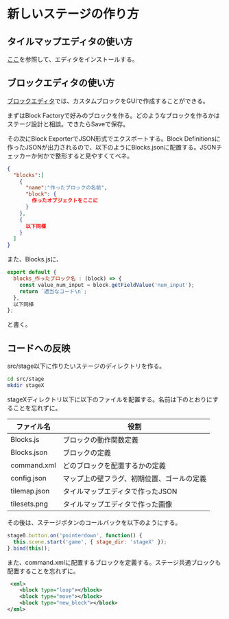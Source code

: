 # 新しいステージの作り方
## タイルマップエディタの使い方
[ここ]( https://www.mapeditor.org/ )を参照して、エディタをインストールする。

## ブロックエディタの使い方
[ブロックエディタ](https://blockly-demo.appspot.com/static/demos/blockfactory/index.html)では、カスタムブロックをGUIで作成することができる。

まずはBlock Factoryで好みのブロックを作る。どのようなブロックを作るかはステージ設計と相談。できたらSaveで保存。

その次にBlock ExporterでJSON形式でエクスポートする。Block Definitionsに作ったJSONが出力されるので、以下のようにBlocks.jsonに配置する。JSONチェッカーか何かで整形すると見やすくてベネ。

```json
{
  "blocks":[
    {
      "name":"作ったブロックの名前",
      "block": {
        作ったオブジェクトをここに
      }
    },
    {
      以下同様
    }
  ]
}
```

また、Blocks.jsに、

```javascript
export default {
  blocks_作ったブロック名 : (block) => {
    const value_num_input = block.getFieldValue('num_input');
    return `適当なコード\n`;
  },
  以下同様
};
```

と書く。

## コードへの反映
src/stage以下に作りたいステージのディレクトリを作る。

```sh
cd src/stage
mkdir stageX
```

stageXディレクトリ以下に以下のファイルを配置する。名前は下のとおりにすることを忘れずに。

|ファイル名  |役割                                      |
|------------|------------------------------------------|
|Blocks.js   |ブロックの動作関数定義                    |
|Blocks.json |ブロックの定義                            |
|command.xml |どのブロックを配置するかの定義            |
|config.json |マップ上の壁フラグ、初期位置、ゴールの定義|
|tilemap.json|タイルマップエディタで作ったJSON          |
|tilesets.png|タイルマップエディタで作った画像          |

その後は、ステージボタンのコールバックを以下のようにする。

```javascript
stage0.button.on('pointerdown', function() {
  this.scene.start('game', { stage_dir: 'stageX' });
}.bind(this));
```

また、command.xmlに配置するブロックを定義する。ステージ共通ブロックも配置することを忘れずに。

```xml
 <xml>
    <block type="loop"></block>
    <block type="move"></block>
    <block type="new_block"></block>
</xml>
```

